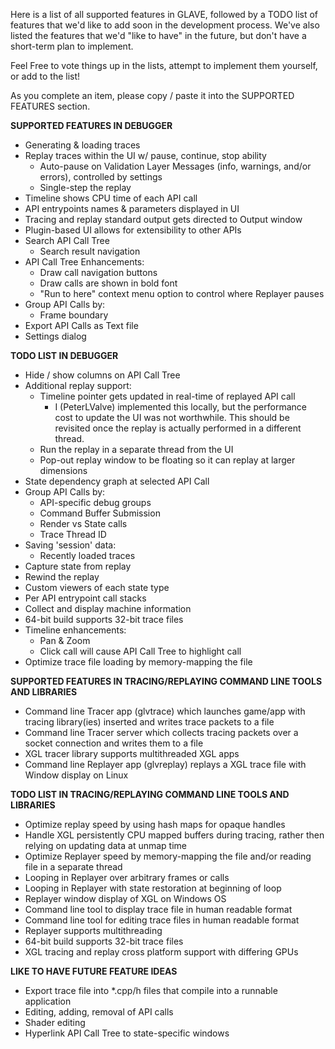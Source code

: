 Here is a list of all supported features in GLAVE, followed by a TODO list of features that we'd like to add soon in the development process. We've also listed the features that we'd "like to have" in the future, but don't have a short-term plan to implement. 

Feel Free to vote things up in the lists, attempt to implement them yourself, or add to the list!

As you complete an item, please copy / paste it into the SUPPORTED FEATURES section.

**SUPPORTED FEATURES IN DEBUGGER**
* Generating & loading traces
* Replay traces within the UI w/ pause, continue, stop ability
  * Auto-pause on Validation Layer Messages (info, warnings, and/or errors), controlled by settings
  * Single-step the replay
* Timeline shows CPU time of each API call
* API entrypoints names & parameters displayed in UI
* Tracing and replay standard output gets directed to Output window
* Plugin-based UI allows for extensibility to other APIs
* Search API Call Tree
  * Search result navigation
* API Call Tree Enhancements:
  * Draw call navigation buttons
  * Draw calls are shown in bold font
  * "Run to here" context menu option to control where Replayer pauses
* Group API Calls by:
  * Frame boundary
* Export API Calls as Text file
* Settings dialog

**TODO LIST IN DEBUGGER**
* Hide / show columns on API Call Tree
* Additional replay support:
  * Timeline pointer gets updated in real-time of replayed API call
    * I (PeterLValve) implemented this locally, but the performance cost to update the UI was not worthwhile. This should be revisited once the replay is actually performed in a different thread.
  * Run the replay in a separate thread from the UI
  * Pop-out replay window to be floating so it can replay at larger dimensions
* State dependency graph at selected API Call
* Group API Calls by:
  * API-specific debug groups
  * Command Buffer Submission
  * Render vs State calls
  * Trace Thread ID
* Saving 'session' data:
  * Recently loaded traces
* Capture state from replay
* Rewind the replay
* Custom viewers of each state type
* Per API entrypoint call stacks
* Collect and display machine information
* 64-bit build supports 32-bit trace files
* Timeline enhancements:
  * Pan & Zoom
  * Click call will cause API Call Tree to highlight call
* Optimize trace file loading by memory-mapping the file

**SUPPORTED FEATURES IN TRACING/REPLAYING COMMAND LINE TOOLS AND LIBRARIES**
* Command line Tracer app (glvtrace) which launches game/app with tracing library(ies) inserted and writes trace packets to a file
* Command line Tracer server which collects tracing packets over a socket connection and writes them to a file
* XGL tracer library supports multithreaded XGL apps
* Command line Replayer app (glvreplay) replays a XGL trace file with Window display on Linux

**TODO LIST IN TRACING/REPLAYING COMMAND LINE TOOLS AND LIBRARIES**
* Optimize replay speed by using hash maps for opaque handles
* Handle XGL persistently CPU mapped buffers during tracing, rather then relying on updating data at unmap time
* Optimize Replayer speed by memory-mapping the file and/or reading file in a separate thread
* Looping in Replayer over arbitrary frames or calls
* Looping in Replayer with state restoration at beginning of loop
* Replayer window display of XGL on Windows OS
* Command line tool to display trace file in human readable format
* Command line tool for editing trace files in human readable format
* Replayer supports multithreading
* 64-bit build supports 32-bit trace files
* XGL tracing and replay cross platform support with differing GPUs

**LIKE TO HAVE FUTURE FEATURE IDEAS**
* Export trace file into *.cpp/h files that compile into a runnable application
* Editing, adding, removal of API calls
* Shader editing
* Hyperlink API Call Tree to state-specific windows

